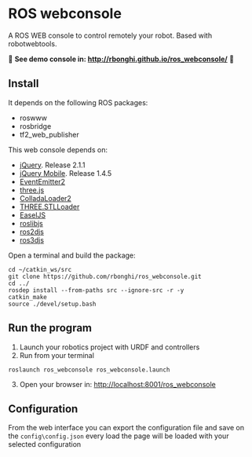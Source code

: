 # ROS webconsole 

A ROS WEB console to control remotely your robot. Based with robotwebtools.

:loudspeaker: **See demo console in: http://rbonghi.github.io/ros_webconsole/** :loudspeaker:


## Install

It depends on the following ROS packages:
* roswww
* rosbridge
* tf2_web_publisher

This web console depends on:
* [jQuery](https://jquery.com/). Release 2.1.1
* [jQuery Mobile](https://jquerymobile.com/). Release 1.4.5
* [EventEmitter2](https://github.com/hij1nx/EventEmitter2)
* [three.js](https://github.com/mrdoob/three.js/)
* [ColladaLoader2](https://github.com/crobi/ColladaAnimationCompress)
* [THREE.STLLoader](https://github.com/mrdoob/three.js/blob/master/examples/js/loaders/STLLoader.js)
* [EaselJS](https://github.com/CreateJS/EaselJS/)
* [roslibjs](https://github.com/RobotWebTools/roslibjs)
* [ros2djs](https://github.com/RobotWebTools/ros2djs)
* [ros3djs](https://github.com/RobotWebTools/ros3djs)

Open a terminal and build the package:
```
cd ~/catkin_ws/src
git clone https://github.com/rbonghi/ros_webconsole.git
cd ../
rosdep install --from-paths src --ignore-src -r -y
catkin_make
source ./devel/setup.bash
```

## Run the program

1. Launch your robotics project with URDF and controllers
2. Run from your terminal
```
roslaunch ros_webconsole ros_webconsole.launch
```
3. Open your browser in:
[http://localhost:8001/ros_webconsole](http://localhost:8001/ros_webconsole)

## Configuration

From the web interface you can export the configuration file and save on the `config\config.json` every load the page will be loaded with your selected configuration
